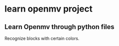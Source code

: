 learn openmv project
====
Learn Openmv through python files
---
Recognize blocks with certain colors.
